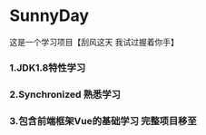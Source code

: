 # SunnyDay
这是一个学习项目【刮风这天 我试过握着你手】

### 1.JDK1.8特性学习
### 2.Synchronized 熟悉学习
### 3.包含前端框架Vue的基础学习 完整项目移至


